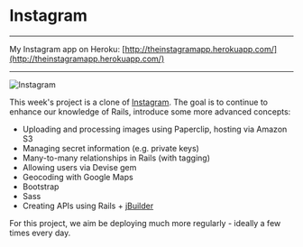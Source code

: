 Instagram
========
___
My Instagram app on Heroku: [http://theinstagramapp.herokuapp.com/](http://theinstagramapp.herokuapp.com/)
___

![Instagram](http://www.esato.com/gfx/news/img/facebook-buys-instagram_1334005838.jpg)

This week's project is a clone of [Instagram](http://instagram.com). The goal is to continue to enhance our knowledge of Rails, introduce some more advanced concepts:

* Uploading and processing images using Paperclip, hosting via Amazon S3
* Managing secret information (e.g. private keys)
* Many-to-many relationships in Rails (with tagging)
* Allowing users via Devise gem
* Geocoding with Google Maps
* Bootstrap
* Sass
* Creating APIs using Rails + [jBuilder](https://github.com/rails/jbuilder)

For this project, we aim be deploying much more regularly - ideally a few times every day.

